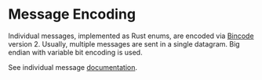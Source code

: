 # Message Encoding

Individual messages, implemented as Rust enums, are encoded via
[Bincode](https://github.com/bincode-org/bincode) version 2. Usually, multiple
messages are sent in a single datagram. Big endian with variable bit encoding
is used.

See individual message [documentation](/rust/de_net/protocol/).
